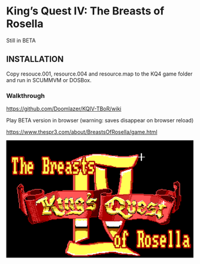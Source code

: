# King’s Quest IV: The Breasts of Rosella

Still in BETA

## INSTALLATION

Copy resouce.001, resource.004 and resource.map to the KQ4 game folder and run in SCUMMVM or DOSBox.

### Walkthrough

https://github.com/Doomlazer/KQIV-TBoR/wiki

Play BETA version in browser (warning: saves disappear on browser reload)

https://www.thespr3.com/about/BreastsOfRosella/game.html

<img src="TitleCard.png"  width="500">
